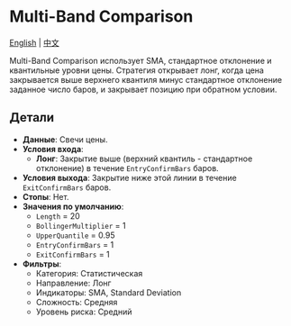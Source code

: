# Multi-Band Comparison
[English](README.md) | [中文](README_cn.md)

Multi-Band Comparison использует SMA, стандартное отклонение и квантильные уровни цены. Стратегия открывает лонг, когда цена закрывается выше верхнего квантиля минус стандартное отклонение заданное число баров, и закрывает позицию при обратном условии.

## Детали
- **Данные**: Свечи цены.
- **Условия входа**:
  - **Лонг**: Закрытие выше (верхний квантиль - стандартное отклонение) в течение `EntryConfirmBars` баров.
- **Условия выхода**: Закрытие ниже этой линии в течение `ExitConfirmBars` баров.
- **Стопы**: Нет.
- **Значения по умолчанию**:
  - `Length` = 20
  - `BollingerMultiplier` = 1
  - `UpperQuantile` = 0.95
  - `EntryConfirmBars` = 1
  - `ExitConfirmBars` = 1
- **Фильтры**:
  - Категория: Статистическая
  - Направление: Лонг
  - Индикаторы: SMA, Standard Deviation
  - Сложность: Средняя
  - Уровень риска: Средний
